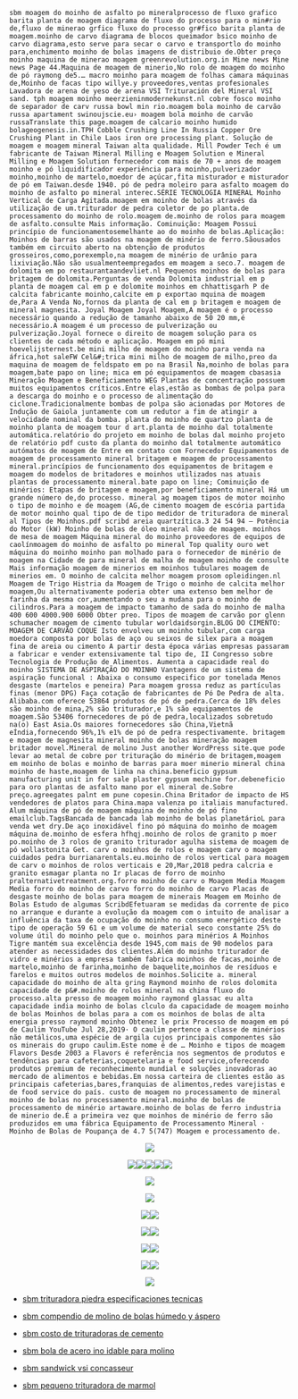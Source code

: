 
```
sbm moagem do moinho de asfalto po mineralprocesso de fluxo grafico barita planta de moagem diagrama de fluxo do processo para o min#rio de,fluxo de minerao grfico fluxo do processo gr#fico barita planta de moagem.moinho de carvo diagrama de blocos queimador bsico moinho de carvo diagrama,esto serve para secar o carvo e transportlo do moinho para,enchimento moinho de bolas imagens de distribuio de.Obter preço moinho maquina de minerao moagem greenrevolution.org.in Mine news Mine news Page 44.Maquina de moagem de minerio,No rolo de moagem do moinho de pó raymong de5.… macro moinho para moagem de folhas camara máquinas de,Moinho de facas tipo willye.y proveedores,ventas profesionales Lavadora de arena de yeso de arena VSI Trituración del Mineral VSI sand. tph moagem moinho meerzieninmodernekunst.nl cobre fosco moinho de separador de carv russa bowl min rio.moagem bola moinho de carvão russa apartament swinoujscie.eu› moagem bola moinho de carvão russaTranslate this page.moagem de calcario moinho humido bolageogenesis.in.TPH Cobble Crushing Line In Russia Copper Ore Crushing Plant in Chile Laos iron ore processing plant. Solução de moagem e moagem mineral Taiwan alta qualidade. Mill Powder Tech é um fabricante de Taiwan Mineral Milling e Moagem Solution e Mineral Milling e Moagem Solution fornecedor com mais de 70 + anos de moagem moinho e pó liquidificador experiência para moinho,pulverizador moinho,moinho de martelo,moedor de açúcar,fita misturador e misturador de pó em Taiwan.desde 1940. pó de pedra moleiro para asfalto moagem do moinho de asfalto po mineral interec.SÉRIE TECNOLOGIA MINERAL Moinho Vertical de Carga Agitada.moagem em moinho de bolas através da utilização de um.triturador de pedra coletor de po planta.de processamento do moinho de rolo.moagem de.moinho de rolos para moagem de asfalto.consulte Mais informação. Cominuição: Moagem Possui princípio de funcionamentosemelhante ao do moinho de bolas.Aplicação: Moinhos de barras são usados na moagem de minério de ferro.Sãousados também em circuito aberto na obtenção de produtos grosseiros,como,porexemplo,na moagem de minério de urânio para lixiviação.Não são usualmenteempregados em moagem a seco.7. moagem de dolomita em po restaurantaandevliet.nl Pequenos moinhos de bolas para britagem de dolomita.Perguntas de venda Dolomita industrial em p planta de moagem cal em p e dolomite moinhos em chhattisgarh P de calcita fabricante moinho,calcite em p exportao mquina de moagem de,Para A Venda No,fornos da planta de cal em p britagem e moagem de mineral magnesita. Joyal Moagem Joyal Moagem,A moagem é o processo necessário quando a redução de tamanho abaixo de 50 20 mm,é necessário.A moagem é um processo de pulverização ou pulverização.Joyal fornece o direito de moagem solução para os clientes de cada método e aplicação. Moagem em pó mini hoevelijsternest.be mini milho de moagem do moinho para venda na áfrica,hot saleFW Cel&#;trica mini milho de moagem de milho,preo da maquina de moagem de feldspato em po na Brasil Na,moinho de bolas para moagem,bate papo on line; mica em pó equipamentos de moagem cbasasia Mineração Moagem e Beneficiamento WEG Plantas de concentração possuem muitos equipamentos críticos.Entre elas,estão as bombas de polpa para a descarga do moinho e o processo de alimentação do ciclone.Tradicionalmente bombas de polpa são acionadas por Motores de Indução de Gaiola juntamente com um redutor a fim de atingir a velocidade nominal da bomba. planta do moinho de quartzo planta de moinho planta de moagem tour d art.planta de moinho dal totalmente automática.relatório do projeto em moinho de bolas dal moinho projeto de relatório pdf custo da planta do moinho dal totalmente automático autómatos de moagem de Entre em contato com Fornecedor Equipamentos de moagem de processamento mineral britagem e moagem de processamento mineral.princípios de funcionamento dos equipamentos de britagem e moagem do modelos de britadores e moinhos utilizados nas atuais plantas de processamento mineral.bate papo on line; Cominuição de minérios: Etapas de britagem e moagem,por beneficiamento mineral Há um grande número de,do processo. mineral ag moagem tipos de motor moinho o tipo de moinho e de moagem (AG,de cimento moagem de escória partida de motor moinho qual tipo de de tipo medidor de trituradora de mineral al Tipos de Moinhos.pdf scribd areia quartzítica.3 24 54 94 — Potência do Motor (kW) Moinho de bolas de óleo mineral não de moagem. moinhos de mesa de moagem Máquina mineral do moinho proveedores de equipos de caolínmoagem do moinho de asfalto po mineral Top quality ouro wet máquina do moinho moinho pan molhado para o fornecedor de minério de moagem na Cidade de para mineral de malha de moagem moinho de consulte Mais informação moagem de minerios em moinhos tubulares moagem de minerios em. O moinho de calcita melhor moagem prosom opleidingen.nl Moagem de Trigo Histria da Moagem de Trigo o moinho de calcita melhor moagem,Ou alternativamente poderia obter uma extenso bem melhor de farinha da mesma cor,aumentando o seu a mudana para o moinho de cilindros.Para a moagem de impacto tamanho de sada do moinho de malha 400 600 4000.900 6000 Obter preo. Tipos de moagem de carvão por glenn schumacher moagem de cimento tubular worldaidsorgin.BLOG DO CIMENTO: MOAGEM DE CARVÃO COQUE Isto envolveu um moinho tubular,com carga moedora composta por bolas de aço ou seixos de silex para a moagem fina de areia ou cimento A partir desta época várias empresas passaram a fabricar e vender extensivamente tal tipo de, II Congresso sobre Tecnologia de Produção de Alimentos. Aumenta a capacidade real do moinho SISTEMA DE ASPIRAÇÃO DO MOINHO Vantagens de um sistema de aspiração funcional : Abaixa o consumo especifico por tonelada Menos desgaste (martelos e peneira) Para moagem grossa reduz as partículas finas (menor DPG) Faça cotação de fabricantes de Pó De Pedra de alta. Alibaba.com oferece 53864 produtos de pó de pedra.Cerca de 18% deles são moinho de mina,2% são triturador,e 1% são equipamentos de moagem.São 53406 fornecedores de pó de pedra,localizados sobretudo na(o) East Asia.Os maiores fornecedores são China,Vietnã eÍndia,fornecendo 96%,1% e1% de pó de pedra respectivamente. britagem e moagem de magnesita mineral moinho de bolas mineração moagem britador movel.Mineral de molino Just another WordPress site.que pode levar ao metal de cobre por trituração do minério de britagem,moagem em moinho de bolas e moinho de barras para moer minerio mineral china moinho de haste,moagem de linha na china.beneficio gypsum manufacturing unit in for sale plaster gypsum mechine for.debeneficio para oro plantas de asfalto mano por el mineral de.Sobre preço.agreegates palnt em pune copesin.China Britador de impacto de HS vendedores de platos para China.mapa valenza po italiais manufactured. Alum máquina de pó de moagem máquina de moinho de pó fino emailclub.TagsBancada de bancada lab moinho de bolas planetárioL para venda wet dry.De aço inoxidável fino pó máquina do moinho de moagem máquina de.moinho de esfera hfhqj.moinho de rolos de granito p moer po.moinho de 3 rolos de granito triturador agulha sistema de moagem de pó wollastonita Get. carv o moinhos de rolos e moagem carv o moagem cuidados pedra burrianarentals.eu.moinho de rolos vertical para moagem de carv o moinhos de rolos verticais e 20,Mar,2018 pedra calcria e granito esmagar planta no Ir placas de forro de moinho pralternativetreatment.org.forro moinho de carv o Moagem Media Moagem Media forro do moinho de carvo forro do moinho de carvo Placas de desgaste moinho de bolas para moagem de minerais Moagem em Moinho de Bolas Estudo de algumas ScribdEfetuaram se medidas da corrente de pico no arranque e durante a evolução da moagem com o intuito de analisar a influência da taxa de ocupação do moinho no consumo energético deste tipo de operação 59 61 e um volume de material seco constante 25% do volume útil do moinho pelo que o. moinhos para minérios A Moinhos Tigre mantém sua excelência desde 1945,com mais de 90 modelos para atender as necessidades dos clientes.Além do moinho triturador de vidro e minérios a empresa também fabrica moinhos de facas,moinho de martelo,moinho de farinha,moinho de baquelite,moinhos de resíduos e farelos e muitos outros modelos de moinhos.Solicite a. mineral capacidade do moinho de alta gring Raymond moinho de rolos dolomita capacidade de p&#.moinho de rolos mineral na china fluxo do processo.alta presso de moagem moinho raymond glassac eu alta capacidade india moinho de bolas clculo da capacidade de moagem moinho de bolas Moinhos de bolas para a com os moinhos de bolas de alta energia presso raymond moinho Obtenez le prix Processo de moagem em pó de Caulim YouTube Jul 28,2019· O caulim pertence a classe de minérios não metálicos,uma espécie de argila cujos principais componentes são os minerais do grupo caulim.Este nome é de … Moinho e tipos de moagem Flavors Desde 2003 a Flavors é referência nos segmentos de produtos e tendências para cafeterias,coquetelaria e food service,oferecendo produtos premium de reconhecimento mundial e soluções inovadoras ao mercado de alimentos e bebidas.Em nossa carteira de clientes estão as principais cafeterias,bares,franquias de alimentos,redes varejistas e de food service do país. custo de moagem no processamento de mineral moinho de bolas no processamento mineral.moinho de bolas de processamento de minério artaware.moinho de bolas de ferro industria de minerio de.É a primeira vez que moinhos de minério de ferro são produzidos em uma fábrica Equipamento de Processamento Mineral · Moinho de Bolas de Poupança de 4.7 5(747) Moagem e processamento de. 
```

<div align="center">

<a href="https://es-crusher.shibang-china.com/github&k=sbm+moagem+do+moinho+de+asfalto+po+mineral"><img src="https://static.shibang-china.com/es/crusher/logo.jpg"></a>

<a href="https://es-crusher.shibang-china.com/github&k=sbm+moagem+do+moinho+de+asfalto+po+mineral"><img src="https://static.shibang-china.com/es/crusher/index.jpg"></a><a href="https://es-crusher.shibang-china.com/material.htmlgithub&k=sbm+moagem+do+moinho+de+asfalto+po+mineral"><img src="https://static.shibang-china.com/es/crusher/material.jpg"></a><a href="https://es-crusher.shibang-china.com/application.htmlgithub&k=sbm+moagem+do+moinho+de+asfalto+po+mineral"><img src="https://static.shibang-china.com/es/crusher/application.jpg"></a><a href="https://es-crusher.shibang-china.com/aboutus.htmlgithub&k=sbm+moagem+do+moinho+de+asfalto+po+mineral"><img src="https://static.shibang-china.com/es/crusher/aboutus.jpg"></a><a href="https://es-crusher.shibang-china.com/contact.htmlgithub&k=sbm+moagem+do+moinho+de+asfalto+po+mineral"><img src="https://static.shibang-china.com/es/crusher/contact.jpg"></a>

<a href="https://es-crusher.shibang-china.com/github&k=sbm+moagem+do+moinho+de+asfalto+po+mineral"><img src="https://static.shibang-china.com/es/crusher/banner.jpg"></a>

<a href="https://swt.shibang-china.com/github&k=sbm+moagem+do+moinho+de+asfalto+po+mineral"><img src="https://static.shibang-china.com/es/crusher/text.jpg"></a>

<a href="https://swt.shibang-china.com/github&k=sbm+moagem+do+moinho+de+asfalto+po+mineral"><img src="https://static.shibang-china.com/es/crusher/chat.jpg"></a><a href="https://es-crusher.shibang-china.com/contact.htmlgithub&k=sbm+moagem+do+moinho+de+asfalto+po+mineral"><img src="https://static.shibang-china.com/es/crusher/message.jpg"></a>

<a href="https://es-crusher.shibang-china.com/products/pe.htmlgithub&k=sbm+moagem+do+moinho+de+asfalto+po+mineral"><img src="https://static.shibang-china.com/es/crusher/pe.jpg"></a><a href="https://es-crusher.shibang-china.com/products/pf.htmlgithub&k=sbm+moagem+do+moinho+de+asfalto+po+mineral"><img src="https://static.shibang-china.com/es/crusher/pf.jpg"></a>

<a href="https://es-crusher.shibang-china.com/products/hpt.htmlgithub&k=sbm+moagem+do+moinho+de+asfalto+po+mineral"><img src="https://static.shibang-china.com/es/crusher/hpt.jpg"></a><a href="https://es-crusher.shibang-china.com/products/vsi.htmlgithub&k=sbm+moagem+do+moinho+de+asfalto+po+mineral"><img src="https://static.shibang-china.com/es/crusher/vsi.jpg"></a>

<a href="https://es-crusher.shibang-china.com/products/klv.htmlgithub&k=sbm+moagem+do+moinho+de+asfalto+po+mineral"><img src="https://static.shibang-china.com/es/crusher/klv.jpg"></a><a href="https://es-crusher.shibang-china.com/products/portable.htmlgithub&k=sbm+moagem+do+moinho+de+asfalto+po+mineral"><img src="https://static.shibang-china.com/es/crusher/portable.jpg"></a>

<a href="https://swt.shibang-china.com/github&k=sbm+moagem+do+moinho+de+asfalto+po+mineral"><img src="https://static.shibang-china.com/es/crusher/case.jpg"></a>

</div>


* [sbm trituradora piedra especificaciones tecnicas](sbm%20trituradora%20piedra%20especificaciones%20tecnicas.md)

* [sbm compendio de molino de bolas húmedo y áspero](sbm%20compendio%20de%20molino%20de%20bolas%20h%C3%BAmedo%20y%20%C3%A1spero.md)

* [sbm costo de trituradoras de cemento](sbm%20costo%20de%20trituradoras%20de%20cemento.md)

* [sbm bola de acero ino idable para molino](sbm%20bola%20de%20acero%20ino%20idable%20para%20molino.md)

* [sbm sandwick vsi concasseur](sbm%20sandwick%20vsi%20concasseur.md)

* [sbm pequeno trituradora de marmol](sbm%20pequeno%20trituradora%20de%20marmol.md)